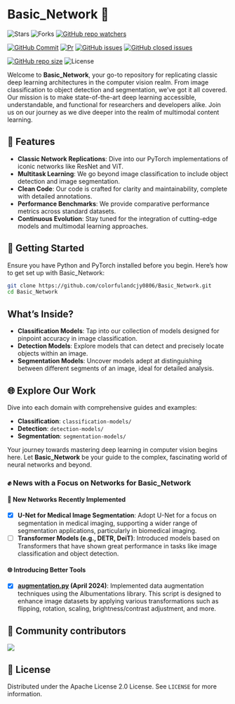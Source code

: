 # Basic_Network 🌟
![Stars](https://img.shields.io/github/stars/colorfulandcjy0806/Basic_Network?style=social)
![Forks](https://img.shields.io/github/forks/colorfulandcjy0806/Basic_Network?style=social)
[![GitHub repo watchers](https://img.shields.io/github/watchers/colorfulandcjy0806/Basic_Network?style=flat&logo=github&logoColor=whitesmoke&label=Watchers)](https://github.com/colorfulandcjy0806/Basic_Network/watchers)

[![GitHub Commit](https://img.shields.io/github/commit-activity/m/colorfulandcjy0806/Basic_Network?label=Commit)](https://github.com/colorfulandcjy0806/Basic_Network/commits/main/)
[![Pr](https://img.shields.io/github/issues-pr-closed-raw/colorfulandcjy0806/Basic_Network.svg?label=Merged+PRs&color=green)](https://github.com/colorfulandcjy0806/Basic_Network/pulls)
[![GitHub issues](https://img.shields.io/github/issues/colorfulandcjy0806/Basic_Network?color=critical&label=Issues)](https://github.com/colorfulandcjy0806/Basic_Network/issues?q=is%3Aopen+is%3Aissue)
[![GitHub closed issues](https://img.shields.io/github/issues-closed/colorfulandcjy0806/Basic_Network?color=success&label=Issues)](https://github.com/colorfulandcjy0806/Basic_Network/issues?q=is%3Aissue+is%3Aclosed) 

[![GitHub repo size](https://img.shields.io/github/repo-size/colorfulandcjy0806/Basic_Network?style=flat&logo=github&logoColor=whitesmoke&label=Repo%20Size)](https://github.com/colorfulandcjy0806/Basic_Network/archive/refs/heads/main.zip)
![License](https://img.shields.io/github/license/colorfulandcjy0806/Basic_Network)

Welcome to **Basic_Network**, your go-to repository for replicating classic deep learning architectures in the computer vision realm. From image classification to object detection and segmentation, we’ve got it all covered. Our mission is to make state-of-the-art deep learning accessible, understandable, and functional for researchers and developers alike. Join us on our journey as we dive deeper into the realm of multimodal content learning. 

## 🌈 Features

- **Classic Network Replications**: Dive into our PyTorch implementations of iconic networks like ResNet and ViT.
- **Multitask Learning**: We go beyond image classification to include object detection and image segmentation.
- **Clean Code**: Our code is crafted for clarity and maintainability, complete with detailed annotations.
- **Performance Benchmarks**: We provide comparative performance metrics across standard datasets.
- **Continuous Evolution**: Stay tuned for the integration of cutting-edge models and multimodal learning approaches.

## 🚀 Getting Started

Ensure you have Python and PyTorch installed before you begin. Here’s how to get set up with Basic_Network:

```bash
git clone https://github.com/colorfulandcjy0806/Basic_Network.git
cd Basic_Network
```

## What’s Inside?

- **Classification Models**: Tap into our collection of models designed for pinpoint accuracy in image classification.
- **Detection Models**: Explore models that can detect and precisely locate objects within an image.
- **Segmentation Models**: Uncover models adept at distinguishing between different segments of an image, ideal for detailed analysis.

## 🌐 Explore Our Work

Dive into each domain with comprehensive guides and examples:

- **Classification**: `classification-models/`
- **Detection**: `detection-models/`
- **Segmentation**: `segmentation-models/`

Your journey towards mastering deep learning in computer vision begins here. Let **Basic_Network** be your guide to the complex, fascinating world of neural networks and beyond.

### ✊ News with a Focus on Networks for Basic_Network

#### 🚀 New Networks Recently Implemented

- [x] **U-Net for Medical Image Segmentation**: Adopt U-Net for a focus on segmentation in medical imaging, supporting a wider range of segmentation applications, particularly in biomedical imaging.
- [ ] **Transformer Models (e.g., DETR, DeiT)**: Introduced models based on Transformers that have shown great performance in tasks like image classification and object detection.

#### 🌐 Introducing Better Tools
- [x] **[augmentation.py](https://github.com/colorfulandcjy0806/Basic_Network/blob/main/segmentation-models/tool/augmentation.py) (April 2024)**: Implemented data augmentation techniques using the Albumentations library. This script is designed to enhance image datasets by applying various transformations such as flipping, rotation, scaling, brightness/contrast adjustment, and more.

## 🤝 Community contributors

<a href="https://github.com/colorfulandcjy0806/Basic_Network/graphs/contributors">
  <img src="https://contrib.rocks/image?repo=colorfulandcjy0806/Basic_Network" />
</a>

## 📄 License

Distributed under the Apache License 2.0 License. See `LICENSE` for more information.

